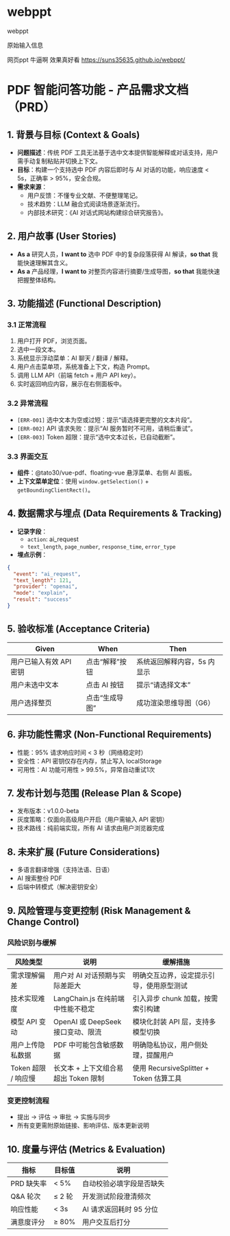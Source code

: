 # webppt
webppt

原始输入信息

网页ppt  牛逼啊 效果真好看 https://suns35635.github.io/webppt/


# PDF 智能问答功能 - 产品需求文档（PRD）

## 1. 背景与目标 (Context & Goals)
- **问题描述**：传统 PDF 工具无法基于选中文本提供智能解释或对话支持，用户需手动复制粘贴并切换上下文。
- **目标**：构建一个支持选中 PDF 内容后即时与 AI 对话的功能，响应速度 < 5s，正确率 > 95%，安全合规。
- **需求来源**：
  - 用户反馈：不懂专业文献、不便整理笔记。
  - 技术趋势：LLM 融合式阅读场景逐渐流行。
  - 内部技术研究：《AI 对话式网站构建综合研究报告》。

## 2. 用户故事 (User Stories)
- **As a** 研究人员，**I want to** 选中 PDF 中的复杂段落获得 AI 解读，**so that** 我能快速理解其含义。
- **As a** 产品经理，**I want to** 对整页内容进行摘要/生成导图，**so that** 我能快速把握整体结构。

## 3. 功能描述 (Functional Description)

### 3.1 正常流程
1. 用户打开 PDF，浏览页面。
2. 选中一段文本。
3. 系统显示浮动菜单：AI 聊天 / 翻译 / 解释。
4. 用户点击菜单项，系统准备上下文，构造 Prompt。
5. 调用 LLM API（前端 fetch + 用户 API key）。
6. 实时返回响应内容，展示在右侧面板中。

### 3.2 异常流程
- `[ERR-001]` 选中文本为空或过短：提示“请选择更完整的文本片段”。
- `[ERR-002]` API 请求失败：提示“AI 服务暂时不可用，请稍后重试”。
- `[ERR-003]` Token 超限：提示“选中文本过长，已自动截断”。

### 3.3 界面交互
- **组件**：@tato30/vue-pdf、floating-vue 悬浮菜单、右侧 AI 面板。
- **上下文菜单定位**：使用 `window.getSelection()` + `getBoundingClientRect()`。

## 4. 数据需求与埋点 (Data Requirements & Tracking)
- **记录字段**：
  - `action`: ai_request
  - `text_length`, `page_number`, `response_time`, `error_type`
- **埋点示例**：
```json
{
  "event": "ai_request",
  "text_length": 121,
  "provider": "openai",
  "mode": "explain",
  "result": "success"
}
```

## 5. 验收标准 (Acceptance Criteria)

| Given | When | Then |
|-------|------|------|
| 用户已输入有效 API 密钥 | 点击“解释”按钮 | 系统返回解释内容，5s 内显示 |
| 用户未选中文本 | 点击 AI 按钮 | 提示“请选择文本” |
| 用户选择整页 | 点击“生成导图” | 成功渲染思维导图（G6） |

## 6. 非功能性需求 (Non-Functional Requirements)
- 性能：95% 请求响应时间 < 3 秒（网络稳定时）
- 安全性：API 密钥仅存在内存，禁止写入 localStorage
- 可用性：AI 功能可用性 > 99.5%，异常自动重试1次

## 7. 发布计划与范围 (Release Plan & Scope)
- 发布版本：v1.0.0-beta
- 灰度策略：仅面向高级用户开启（用户需输入 API 密钥）
- 技术路线：纯前端实现，所有 AI 请求由用户浏览器完成

## 8. 未来扩展 (Future Considerations)
- 多语言翻译增强（支持法语、日语）
- AI 搜索整份 PDF
- 后端中转模式（解决密钥安全）

## 9. 风险管理与变更控制 (Risk Management & Change Control)

### 风险识别与缓解

| 风险类型 | 说明 | 缓解措施 |
|----------|------|-----------|
| 需求理解偏差 | 用户对 AI 对话预期与实际差距大 | 明确交互边界，设定提示引导，使用原型测试 |
| 技术实现难度 | LangChain.js 在纯前端中性能不稳定 | 引入异步 chunk 加载，按需索引构建 |
| 模型 API 变动 | OpenAI 或 DeepSeek 接口变动、限流 | 模块化封装 API 层，支持多模型切换 |
| 用户上传隐私数据 | PDF 中可能包含敏感数据 | 明确隐私协议，用户侧处理，提醒用户 |
| Token 超限 / 响应慢 | 长文本 + 上下文组合易超出 Token 限制 | 使用 RecursiveSplitter + Token 估算工具 |

### 变更控制流程

- 提出 → 评估 → 审批 → 实施与同步
- 所有变更需附原始链接、影响评估、版本更新说明

## 10. 度量与评估 (Metrics & Evaluation)

| 指标 | 目标值 | 说明 |
|------|--------|------|
| PRD 缺失率 | < 5% | 自动校验必填字段是否缺失 |
| Q&A 轮次 | ≤ 2 轮 | 开发测试阶段澄清频次 |
| 响应性能 | < 3s | AI 请求返回耗时 95 分位 |
| 满意度评分 | ≥ 80% | 用户交互后打分 |

